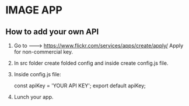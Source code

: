 <h1> IMAGE APP </h1>

## How to add your own API
1. Go to ---> https://www.flickr.com/services/apps/create/apply/
    Apply for non-commercial key.
2. In src folder create folded config and inside create config.js file.
3. Inside config.js file:

    const apiKey = 'YOUR API KEY';
    export default apiKey;
4. Lunch your app.

